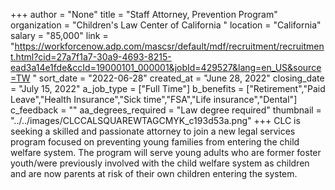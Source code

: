 +++
author = "None"
title = "Staff Attorney, Prevention Program"
organization = "Children's Law Center of California "
location = "California"
salary = "85,000"
link = "https://workforcenow.adp.com/mascsr/default/mdf/recruitment/recruitment.html?cid=27a7f1a7-30a9-4693-8215-ead3a14e1fde&ccId=19000101_000001&jobId=429527&lang=en_US&source=TW "
sort_date = "2022-06-28"
created_at = "June 28, 2022"
closing_date = "July 15, 2022"
a_job_type = ["Full Time"]
b_benefits = ["Retirement","Paid Leave","Health Insurance","Sick time","FSA","Life insurance","Dental"]
c_feedback = ""
aa_degrees_required = "Law degree required"
thumbnail = "../../images/CLCCALSQUAREWTAGCMYK_c193d53a.png"
+++
CLC is seeking a skilled and passionate attorney to join a new legal services program focused on preventing young families from entering the child welfare system. The program will serve young adults who are former foster youth/were previously involved with the child welfare system as children and are now parents at risk of their own children entering the system. 